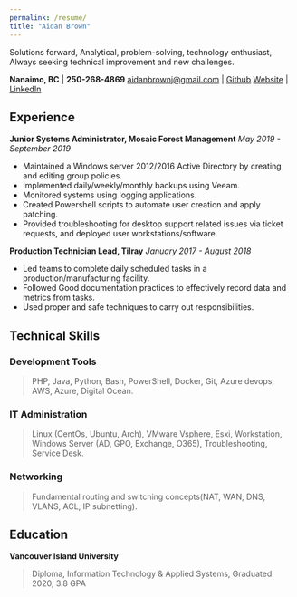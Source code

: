 ```yaml
---
permalink: /resume/
title: "Aidan Brown"
---
```



Solutions forward, Analytical, problem-solving, technology enthusiast,
Always seeking technical improvement and new challenges. 


**Nanaimo, BC**                   |  **250-268-4869**
aidanbrownj@gmail.com             |  [Github](https://github.com/h4wk590) 
[Website](aidanb.net)             |  [LinkedIn](https://ca.linkedin.com/in/aidan-brown-8312a7181)

## Experience

**Junior Systems Administrator, Mosaic Forest Management**
*May 2019 - September 2019*

- Maintained  a Windows server 2012/2016 Active Directory by creating and editing group policies.
- Implemented daily/weekly/monthly backups using Veeam.
- Monitored systems using logging applications. 
- Created Powershell scripts to automate user creation and apply patching. 
- Provided troubleshooting for desktop support related issues via ticket requests, and deployed user workstations/software.

**Production Technician Lead, Tilray**
*January 2017 - August 2018*

- Led teams to complete daily scheduled tasks in a production/manufacturing facility. 
- Followed Good documentation practices to effectively record data and metrics from tasks. 
- Used proper and safe techniques to carry out responsibilities. 


## Technical Skills

### Development Tools

> PHP, Java, Python, Bash, PowerShell,
> Docker, Git, Azure devops,
> AWS, Azure, Digital Ocean.

### IT Administration

> Linux (CentOs, Ubuntu, Arch),
> VMware Vsphere, Esxi, Workstation,
> Windows Server (AD, GPO, Exchange, O365),
> Troubleshooting, Service Desk.

### Networking

> Fundamental routing and switching concepts(NAT, WAN, DNS, VLANS, ACL, IP subnetting).

## Education

**Vancouver Island University**
> Diploma, Information Technology & Applied Systems,
> Graduated 2020, 3.8 GPA




